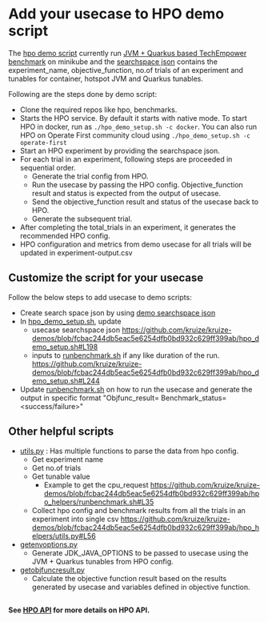# Add your usecase to HPO demo script

The [hpo demo script](../hpo_demo_setup.sh) currently run [JVM + Quarkus based TechEmpower benchmark](https://github.com/kruize/benchmarks/tree/master/techempower) on minikube and the [searchspace json](tfb_qrh_search_space.json) contains the experiment_name, objective_function, no.of trials of an experiment and tunables for container, hotspot JVM and Quarkus tunables.

Following are the steps done by demo script:
- Clone the required repos like hpo, benchmarks.
- Starts the HPO service. By default it starts with native mode. To start HPO in docker, run as `./hpo_demo_setup.sh -c docker`. You can also run HPO on Operate First community cloud using `./hpo_demo_setup.sh -c operate-first`
- Start an HPO experiment by providing the searchspace json.
- For each trial in an experiment, following steps are proceeded in sequential order.
    - Generate the trial config from HPO.
    - Run the usecase by passing the HPO config. Objective_function result and status is expected from the output of usecase.
    - Send the objective_function result and status of the usecase back to HPO.
    - Generate the subsequent trial.
- After completing the total_trials in an experiment, it generates the recommended HPO config.
- HPO configuration and metrics from demo usecase for all trials will be updated in experiment-output.csv


## Customize the script for your usecase

Follow the below steps to add usecase to demo scripts:
- Create search space json by using [demo searchspace json](tfb_qrh_search_space.json)
- In [hpo_demo_setup.sh](../hpo_demo_setup.sh), update
    - usecase searchspace json
      https://github.com/kruize/kruize-demos/blob/fcbac244db5eac5e6254dfb0bd932c629ff399ab/hpo_demo_setup.sh#L198
    - inputs to [runbenchmark.sh](runbenchmark.sh) if any like duration of the run.
      https://github.com/kruize/kruize-demos/blob/fcbac244db5eac5e6254dfb0bd932c629ff399ab/hpo_demo_setup.sh#L244
- Update [runbenchmark.sh](runbenchmark.sh) on how to run the usecase and generate the output in specific format "Objfunc_result=<double> Benchmark_status=<success/failure>"


## Other helpful scripts

- [utils.py](utils.py) : Has multiple functions to parse the data from hpo config.
    - Get experiment name
    - Get no.of trials
    - Get tunable value
       - Example to get the cpu_request
            https://github.com/kruize/kruize-demos/blob/fcbac244db5eac5e6254dfb0bd932c629ff399ab/hpo_helpers/runbenchmark.sh#L35
    - Collect hpo config and benchmark results from all the trials in an experiment into single csv 
            https://github.com/kruize/kruize-demos/blob/fcbac244db5eac5e6254dfb0bd932c629ff399ab/hpo_helpers/utils.py#L56
- [getenvoptions.py](getenvoptions.py)
    - Generate  JDK_JAVA_OPTIONS to be passed to usecase using the JVM + Quarkus tunables from HPO config.
- [getobjfuncresult.py](getobjfuncresult.py)
     - Calculate the objective function result based on the results generated by usecase and variables defined in objective function.

##
**See [HPO API](https://github.com/kruize/hpo/blob/main/design/API.md) for more details on HPO API.**

